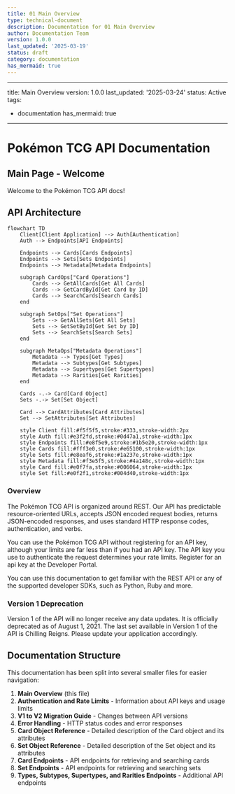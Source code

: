 ```yaml
---
title: 01 Main Overview
type: technical-document
description: Documentation for 01 Main Overview
author: Documentation Team
version: 1.0.0
last_updated: '2025-03-19'
status: draft
category: documentation
has_mermaid: true
---
```

---
title: Main Overview
version: 1.0.0
last_updated: '2025-03-24'
status: Active
tags:
  - documentation
has_mermaid: true
---

# Pokémon TCG API Documentation

## Main Page - Welcome

Welcome to the Pokémon TCG API docs!

## API Architecture

```mermaid
flowchart TD
    Client[Client Application] --> Auth[Authentication]
    Auth --> Endpoints[API Endpoints]
    
    Endpoints --> Cards[Cards Endpoints]
    Endpoints --> Sets[Sets Endpoints]
    Endpoints --> Metadata[Metadata Endpoints]
    
    subgraph CardOps["Card Operations"]
        Cards --> GetAllCards[Get All Cards]
        Cards --> GetCardById[Get Card by ID]
        Cards --> SearchCards[Search Cards]
    end
    
    subgraph SetOps["Set Operations"]
        Sets --> GetAllSets[Get All Sets]
        Sets --> GetSetById[Get Set by ID]
        Sets --> SearchSets[Search Sets]
    end
    
    subgraph MetaOps["Metadata Operations"]
        Metadata --> Types[Get Types]
        Metadata --> Subtypes[Get Subtypes]
        Metadata --> Supertypes[Get Supertypes]
        Metadata --> Rarities[Get Rarities]
    end
    
    Cards -.-> Card[Card Object]
    Sets -.-> Set[Set Object]
    
    Card --> CardAttributes[Card Attributes]
    Set --> SetAttributes[Set Attributes]
    
    style Client fill:#f5f5f5,stroke:#333,stroke-width:2px
    style Auth fill:#e3f2fd,stroke:#0d47a1,stroke-width:1px
    style Endpoints fill:#e8f5e9,stroke:#1b5e20,stroke-width:1px
    style Cards fill:#fff3e0,stroke:#e65100,stroke-width:1px
    style Sets fill:#e8eaf6,stroke:#1a237e,stroke-width:1px
    style Metadata fill:#f3e5f5,stroke:#4a148c,stroke-width:1px
    style Card fill:#e0f7fa,stroke:#006064,stroke-width:1px
    style Set fill:#e0f2f1,stroke:#004d40,stroke-width:1px
```

### Overview

The Pokémon TCG API is organized around REST. Our API has predictable resource-oriented URLs, accepts JSON encoded request bodies, returns JSON-encoded responses, and uses standard HTTP response codes, authentication, and verbs.

You can use the Pokémon TCG API without registering for an API key, although your limits are far less than if you had an API key. The API key you use to authenticate the request determines your rate limits. Register for an api key at the Developer Portal.

You can use this documentation to get familiar with the REST API or any of the supported developer SDKs, such as Python, Ruby and more.

### Version 1 Deprecation

Version 1 of the API will no longer receive any data updates. It is officially deprecated as of August 1, 2021. The last set available in Version 1 of the API is Chilling Reigns. Please update your application accordingly.

## Documentation Structure

This documentation has been split into several smaller files for easier navigation:

1. **Main Overview** (this file)
2. **Authentication and Rate Limits** - Information about API keys and usage limits
3. **V1 to V2 Migration Guide** - Changes between API versions
4. **Error Handling** - HTTP status codes and error responses
5. **Card Object Reference** - Detailed description of the Card object and its attributes
6. **Set Object Reference** - Detailed description of the Set object and its attributes
7. **Card Endpoints** - API endpoints for retrieving and searching cards
8. **Set Endpoints** - API endpoints for retrieving and searching sets
9. **Types, Subtypes, Supertypes, and Rarities Endpoints** - Additional API endpoints